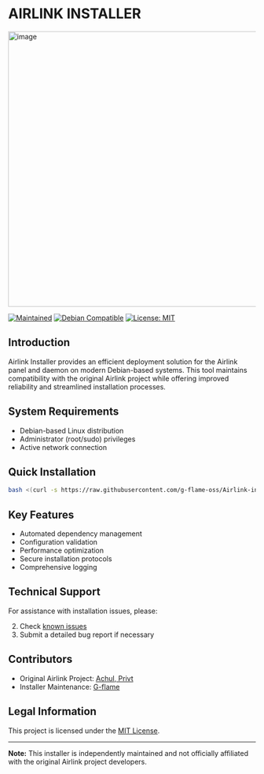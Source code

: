 # AIRLINK INSTALLER


<img width="1080" height="559" alt="image" src="https://github.com/user-attachments/assets/ce1bd065-95ef-49b2-9a74-386bed809342" />

[![Maintained](https://img.shields.io/badge/Maintained-yes-green.svg)](https://github.com/g-flame-oss/Airlink-installer)
[![Debian Compatible](https://img.shields.io/badge/Debian-Compatible-blue)](https://github.com/g-flame-oss/Airlink-installer)
[![License: MIT](https://img.shields.io/badge/License-MIT-yellow.svg)](LICENSE)

## Introduction

Airlink Installer provides an efficient deployment solution for the Airlink panel and daemon on modern Debian-based systems. This tool maintains compatibility with the original Airlink project while offering improved reliability and streamlined installation processes.

## System Requirements

- Debian-based Linux distribution
- Administrator (root/sudo) privileges
- Active network connection

## Quick Installation

```bash
bash <(curl -s https://raw.githubusercontent.com/g-flame-oss/Airlink-installer/refs/heads/main/script.sh)
```

## Key Features

- Automated dependency management
- Configuration validation
- Performance optimization
- Secure installation protocols
- Comprehensive logging


## Technical Support

For assistance with installation issues, please:

2. Check [known issues](https://github.com/g-flame-oss/Airlink-installer/issues)
3. Submit a detailed bug report if necessary

## Contributors

- Original Airlink Project: [Achul, Privt](https://github.com/airlinklabs)
- Installer Maintenance: [G-flame](https://github.com/g-flame)

## Legal Information

This project is licensed under the [MIT License](LICENSE).

---

**Note:** This installer is independently maintained and not officially affiliated with the original Airlink project developers.
